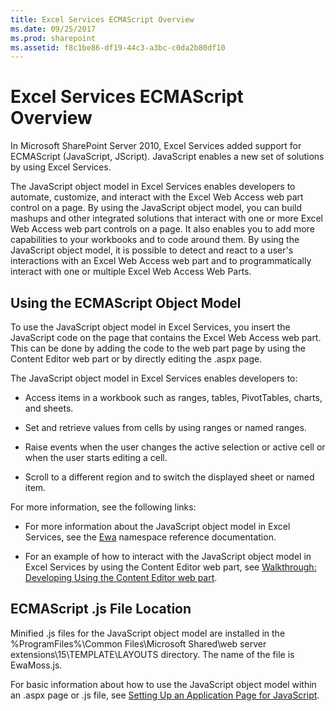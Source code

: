 ```yaml
---
title: Excel Services ECMAScript Overview
ms.date: 09/25/2017
ms.prod: sharepoint
ms.assetid: f8c1be86-df19-44c3-a3bc-c0da2b80df10
---
```



# Excel Services ECMAScript Overview

In Microsoft SharePoint Server 2010, Excel Services added support for ECMAScript (JavaScript, JScript). JavaScript enables a new set of solutions by using Excel Services. 
  
    
    

The JavaScript object model in Excel Services enables developers to automate, customize, and interact with the Excel Web Access web part control on a page. By using the JavaScript object model, you can build mashups and other integrated solutions that interact with one or more Excel Web Access web part controls on a page. It also enables you to add more capabilities to your workbooks and to code around them.
By using the JavaScript object model, it is possible to detect and react to a user's interactions with an Excel Web Access web part and to programmatically interact with one or multiple Excel Web Access Web Parts.
  
    
    


## Using the ECMAScript Object Model

To use the JavaScript object model in Excel Services, you insert the JavaScript code on the page that contains the Excel Web Access web part. This can be done by adding the code to the web part page by using the Content Editor web part or by directly editing the .aspx page.
  
    
    
The JavaScript object model in Excel Services enables developers to: 
  
    
    

- Access items in a workbook such as ranges, tables, PivotTables, charts, and sheets.
    
  
- Set and retrieve values from cells by using ranges or named ranges.
    
  
- Raise events when the user changes the active selection or active cell or when the user starts editing a cell.
    
  
- Scroll to a different region and to switch the displayed sheet or named item. 
    
  
For more information, see the following links:
  
    
    

- For more information about the JavaScript object model in Excel Services, see the  [Ewa](http://msdn.microsoft.com/library/6fe73191-3213-b986-1ad6-2c3b918a2241%28Office.15%29.aspx) namespace reference documentation.
    
  
- For an example of how to interact with the JavaScript object model in Excel Services by using the Content Editor web part, see  [Walkthrough: Developing Using the Content Editor web part](walkthrough-developing-using-the-content-editor-web-part.md).
    
  

## ECMAScript .js File Location

Minified .js files for the JavaScript object model are installed in the %ProgramFiles%\\Common Files\\Microsoft Shared\\web server extensions\\15\\TEMPLATE\\LAYOUTS directory. The name of the file is EwaMoss.js.
  
    
    
For basic information about how to use the JavaScript object model within an .aspx page or .js file, see  [Setting Up an Application Page for JavaScript](http://msdn.microsoft.com/library/48582a0b-f787-4868-8298-958717ec8ff8%28Office.15%29.aspx).
  
    
    

